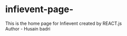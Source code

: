 # infievent-page-
This is the home page for Infievent created by REACT.js 
<br>
Author - Husain badri 
